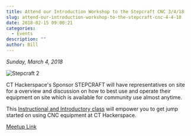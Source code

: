 ```yaml
---
title: Attend our Introduction Workshop to the Stepcraft CNC 3/4/18
slug: attend-our-introduction-workshop-to-the-stepcraft-cnc-4-4-18
date: 2018-02-15 09:00:21
categories:
  - Events
description: ""
author: Bill
---
```



_Sunday, March 4, 2018_

![Stepcraft 2](/uploads/2018/02/stepcraft-2-420-ready-to-run-system_10.jpg)

CT Hackerspace's Sponsor STEPCRAFT will have representatives on site for a overview and discussion on how to best use and operate their equipment on site which is available for community use almost anytime.

This [Instructional and Introductory class](https://www.meetup.com/CT-Hackerspace/events/247835673/) will empower you to get jump started on using CNC equipment at CT Hackerspace.

[Meetup Link](https://www.meetup.com/CT-Hackerspace/events/247835673/)
